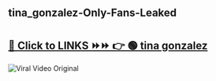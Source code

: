 
 ## tina_gonzalez-Only-Fans-Leaked

# <h2><a href="https://clipsfans.com/tina_gonzalez&ref=git">🔗 Click to LINKS ⏩⏩ 👉 🟢 tina gonzalez </a></h2>

<a href="https://clipsfans.com/tina_gonzalez&ref=git" rel="nofollow" data-target="animated-image.originalLink"><img src="https://i.ibb.co.com/xMMVF88/686577567.gif" alt="Viral Video Original" style="max-width: 100%; display: inline-block;" data-target="animated-image.originalImage"></a>
